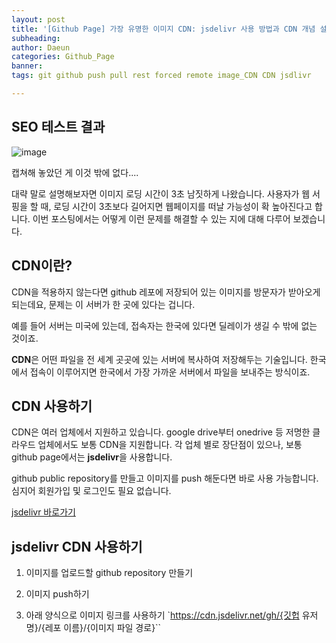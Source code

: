 ```yaml
---
layout: post
title: '[Github Page] 가장 유명한 이미지 CDN: jsdelivr 사용 방법과 CDN 개념 설명'
subheading:
author: Daeun
categories: Github_Page
banner:
tags: git github push pull rest forced remote image_CDN CDN jsdlivr

---
```


## SEO 테스트 결과

![image](https://cdn.jsdelivr.net/gh/splanky0314/CDN/Github_Page/2023-08-29-image_CDN/1.png)

캡쳐해 놓았던 게 이것 밖에 없다....

대략 말로 설명해보자면 이미지 로딩 시간이 3초 남짓하게 나왔습니다. 사용자가 웹 서핑을 할 때, 로딩 시간이 3초보다 길어지면 웹페이지를 떠날 가능성이 확 높아진다고 합니다. 이번 포스팅에서는 어떻게 이런 문제를 해결할 수 있는 지에 대해 다루어 보겠습니다.

## CDN이란?

CDN을 적용하지 않는다면 github 레포에 저장되어 있는 이미지를 방문자가 받아오게 되는데요, 문제는 이 서버가 한 곳에 있다는 겁니다. 

예를 들어 서버는 미국에 있는데, 접속자는 한국에 있다면 딜레이가 생길 수 밖에 없는 것이죠.

**CDN**은 어떤 파일을 전 세계 곳곳에 있는 서버에 복사하여 저장해두는 기술입니다. 한국에서 접속이 이루어지면 한국에서 가장 가까운 서버에서 파일을 보내주는 방식이죠. 

## CDN 사용하기

CDN은 여러 업체에서 지원하고 있습니다. google drive부터 onedrive 등 저명한 클라우드 업체에서도 보통 CDN을 지원합니다. 각 업체 별로 장단점이 있으나, 보통 github page에서는 **jsdelivr**을 사용합니다.

github public repository를 만들고 이미지를 push 해둔다면 바로 사용 가능합니다. 심지어 회원가입 및 로그인도 필요 없습니다.

[jsdelivr 바로가기](https://www.jsdelivr.com/network#map)

## jsdelivr CDN 사용하기

1. 이미지를 업로드할 github repository 만들기


2. 이미지 push하기


3. 아래 양식으로 이미지 링크를 사용하기
    `https://cdn.jsdelivr.net/gh/{깃헙 유저명}/{레포 이름}/{이미지 파일 경로}``